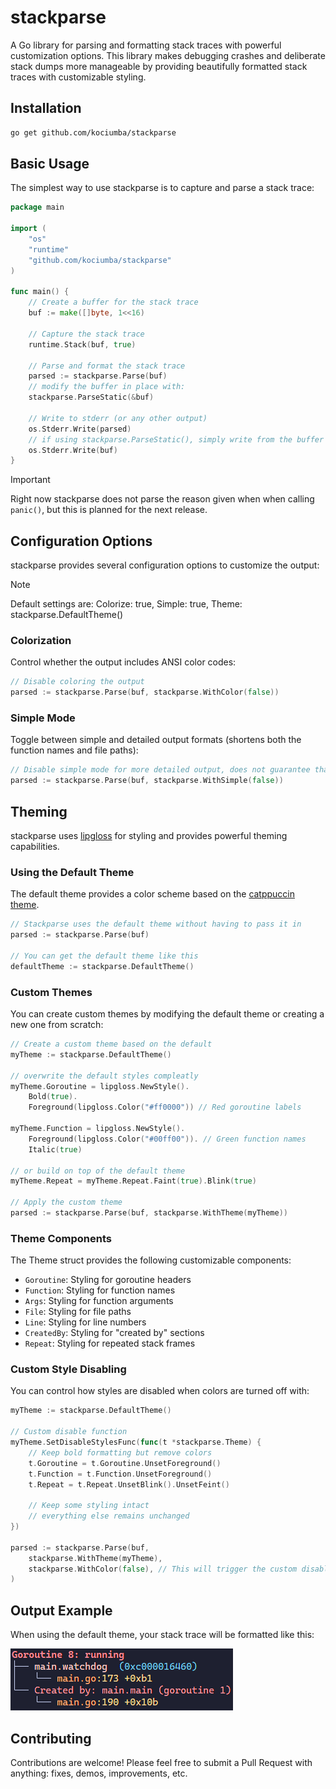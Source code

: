 # stackparse

A Go library for parsing and formatting stack traces with powerful customization options. This library makes debugging crashes and deliberate stack dumps more manageable by providing beautifully formatted stack traces with customizable styling.

## Installation

```bash
go get github.com/kociumba/stackparse
```

## Basic Usage

The simplest way to use stackparse is to capture and parse a stack trace:

```go
package main

import (
    "os"
    "runtime"
    "github.com/kociumba/stackparse"
)

func main() {
    // Create a buffer for the stack trace
    buf := make([]byte, 1<<16)
    
    // Capture the stack trace
    runtime.Stack(buf, true)
    
    // Parse and format the stack trace
    parsed := stackparse.Parse(buf)
    // modify the buffer in place with:
    stackparse.ParseStatic(&buf)
    
    // Write to stderr (or any other output)
    os.Stderr.Write(parsed)
    // if using stackparse.ParseStatic(), simply write from the buffer
    os.Stderr.Write(buf)
}
```

> [!IMPORTANT]
> Right now stackparse does not parse the reason given when when calling `panic()`, but this is planned for the next release.

## Configuration Options

stackparse provides several configuration options to customize the output:

> [!NOTE]
> Default settings are: Colorize: true, Simple: true, Theme: stackparse.DefaultTheme()

### Colorization

Control whether the output includes ANSI color codes:

```go
// Disable coloring the output
parsed := stackparse.Parse(buf, stackparse.WithColor(false))
```

### Simple Mode

Toggle between simple and detailed output formats (shortens both the function names and file paths):

```go
// Disable simple mode for more detailed output, does not guarantee that the formatting will be correct in all cases
parsed := stackparse.Parse(buf, stackparse.WithSimple(false))
```

## Theming

stackparse uses [lipgloss](https://github.com/charmbracelet/lipgloss) for styling and provides powerful theming capabilities.

### Using the Default Theme

The default theme provides a color scheme based on the [catppuccin theme](https://catppuccin.com/).

```go
// Stackparse uses the default theme without having to pass it in
parsed := stackparse.Parse(buf)

// You can get the default theme like this
defaultTheme := stackparse.DefaultTheme()
```

### Custom Themes

You can create custom themes by modifying the default theme or creating a new one from scratch:

```go
// Create a custom theme based on the default
myTheme := stackparse.DefaultTheme()

// overwrite the default styles compleatly
myTheme.Goroutine = lipgloss.NewStyle().
    Bold(true).
    Foreground(lipgloss.Color("#ff0000")) // Red goroutine labels

myTheme.Function = lipgloss.NewStyle().
    Foreground(lipgloss.Color("#00ff00")). // Green function names
    Italic(true)

// or build on top of the default theme
myTheme.Repeat = myTheme.Repeat.Faint(true).Blink(true) 

// Apply the custom theme
parsed := stackparse.Parse(buf, stackparse.WithTheme(myTheme))
```

### Theme Components

The Theme struct provides the following customizable components:

- `Goroutine`: Styling for goroutine headers
- `Function`: Styling for function names
- `Args`: Styling for function arguments
- `File`: Styling for file paths
- `Line`: Styling for line numbers
- `CreatedBy`: Styling for "created by" sections
- `Repeat`: Styling for repeated stack frames

### Custom Style Disabling

You can control how styles are disabled when colors are turned off with:

```go
myTheme := stackparse.DefaultTheme()

// Custom disable function
myTheme.SetDisableStylesFunc(func(t *stackparse.Theme) {
    // Keep bold formatting but remove colors
    t.Goroutine = t.Goroutine.UnsetForeground()
    t.Function = t.Function.UnsetForeground()
    t.Repeat = t.Repeat.UnsetBlink().UnsetFeint()
    
    // Keep some styling intact
    // everything else remains unchanged
})

parsed := stackparse.Parse(buf, 
    stackparse.WithTheme(myTheme),
    stackparse.WithColor(false), // This will trigger the custom disable function
)
```

## Output Example

When using the default theme, your stack trace will be formatted like this:

![default styling](/assets/image.png)

## Contributing

Contributions are welcome! Please feel free to submit a Pull Request with anything: fixes, demos, improvements, etc.
